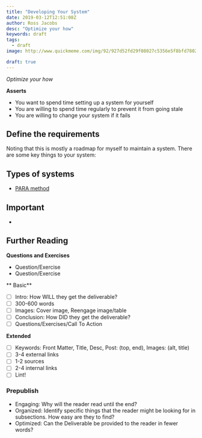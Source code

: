 ```yaml
---
title: "Developing Your System"
date: 2019-03-12T12:51:08Z
author: Ross Jacobs
desc: "Optimize your how"
keywords: draft
tags:
  - draft
image: http://www.quickmeme.com/img/92/927d52fd29f08027c5356e5f8bfd78021dcd2351d18d717eb86d393132f7322a.jpg

draft: true
---
```


_Optimize your how_

**Asserts**

- You want to spend time setting up a system for yourself
- You are willing to spend time regularly to prevent it from going stale
- You are willing to change your system if it fails

## Define the requirements

Noting that this is mostly a roadmap for myself to maintain a system. There are
some key things to your system:

## Types of systems
- [PARA method](https://praxis.fortelabs.co/the-p-a-r-a-method-a-universal-system-for-organizing-digital-information-75a9da8bfb37/)

## Important 
-  

## Further Reading

**Questions and Exercises**

- Question/Exercise
- Question/Exercise

** Basic**

- [ ] Intro: How WILL they get the deliverable?
- [ ] 300-600 words
- [ ] Images: Cover image, Reengage image/table
- [ ] Conclusion: How DID they get the deliverable?
- [ ] Questions/Exercises/Call To Action

**Extended**

- [ ] Keywords: Front Matter, Title, Desc, Post: (top, end), Images: (alt,
      title)
- [ ] 3-4 external links
- [ ] 1-2 sources
- [ ] 2-4 internal links
- [ ] Lint!

### Prepublish

- Engaging: Why will the reader read until the end?
- Organized: Identify specific things that the reader might be looking for in
  subsections. How easy are they to find?
- Optimized: Can the Deliverable be provided to the reader in fewer words?
